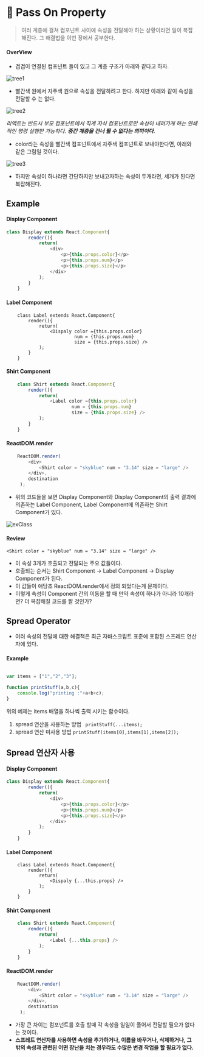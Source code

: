 # 🧤 Pass On Property

> 여러 계층에 걸쳐 컴포넌트 사이에 속성을 전달해야 하는 상황이라면 일이 복잡해진다. 그 해결법을 이번 장에서 공부한다.

#### OverView
- 겹겹이 연결된 컴포넌트 들이 있고 그 계층 구조가 아래와 같다고 하자.

![tree1](../image/property/tree1.png)

- 빨간색 원에서 자주색 원으로 속성을 전달하려고 한다. 하지만 아래와 같이 속성을 전달할 수 는 없다.

![tree2](../image/property/tree2.png)

*리액트는 반드시 부모 컴포넌트에서 직계 자식 컴포넌트로만 속성이 내려가게 하는 연쇄적인 명령 실행만 가능하다.* 
***중간 계층을 건너 뛸 수 없다는 의미이다.***

- color라는 속성을 빨간색 컴포넌트에서 자주색 컴포넌트로 보내야한다면, 아래와 같은 그림일 것이다.

![tree3](../image/property/tree3.png)

- 하지만 속성이 하나라면 간단하지만 보내고자하는 속성이 두개라면, 세개가 된다면 복잡해진다.

## Example
#### Display Component
```js
class Display extends React.Component{
        render(){
            return(
                <div>
                    <p>{this.props.color}</p>
                    <p>{this.props.num}</p>
                    <p>{this.props.size}</p>
                </div>
            );
        }
    }
```

#### Label Component
```JS
    class Label extends React.Component{
        render(){
            return(
                <Dispaly color ={this.props.color}
                         num = {this.props.num}
                         size = {this.props.size} />
            );
        }
    }
```

#### Shirt Component
```js
    class Shirt extends React.Component{
        render(){
            return(
                <Label color ={this.props.color}
                        num = {this.props.num}
                        size = {this.props.size} />
            );
        }
    }
```

#### ReactDOM.render
```js
    ReactDOM.render(
        <div>
            <Shirt color = "skyblue" num = "3.14" size = "large" />
        </div>,
        destination
     );
```

- 위의 코드들을 보면 Display Component와 Display Component의 출력 결과에 의존하는 Label Component, Label Component에 의존하는 Shirt Component가 있다.

![exClass](../image/property/exClass.png)

#### Review
`<Shirt color = "skyblue" num = "3.14" size = "large" />`
- 이 속성 3개가 호출되고 전달되는 주요 값들이다.
- 호출되는 순서는 Shirt Component -> Label Component -> Display Component가 된다.
- 이 값들이 애당초 ReactDOM.render에서 정의 되었다는게 문제이다.
- 이렇게 속성이 Component 간의 이동을 할 때 만약 속성이 하나가 아니라 10개라면? 더 복잡해질 코드를 짤 것인가?

## Spread Operator
- 여러 속성의 전달에 대한 해결책은 최근 자바스크립트 표준에 포함된 스프레드 연산자에 있다.

#### Example
```js

var items = ["1","2","3"];

function printStuff(a,b,c){
    console.log("printing :"+a+b+c);
}
```
위의 예제는 items 배열을 하나씩 출력 시키는 함수이다.
1. spread 연산을 사용하는 방법
` printStuff(...items);`
2. spread 연산 미사용 방법
` printStuff(items[0],items[1],items[2]); `

## Spread 연산자 사용
#### Display Component
```js
class Display extends React.Component{
        render(){
            return(
                <div>
                    <p>{this.props.color}</p>
                    <p>{this.props.num}</p>
                    <p>{this.props.size}</p>
                </div>
            );
        }
    }
```

#### Label Component
```JS
    class Label extends React.Component{
        render(){
            return(
                <Dispaly {...this.props} />
            );
        }
    }
```

#### Shirt Component
```js
    class Shirt extends React.Component{
        render(){
            return(
                <Label {...this.props} />
            );
        }
    }
```

#### ReactDOM.render
```js
    ReactDOM.render(
        <div>
            <Shirt color = "skyblue" num = "3.14" size = "large" />
        </div>,
        destination
     );
```

- 가장 큰 차이는 컴포넌트를 호출 할때 각 속성을 일일이 풀어서 전달할 필요가 없다는 것이다.
- **스프레트 연산자를 사용하면 속성을 추가하거나, 이름을 바꾸거나, 삭제하거나, 그 밖의 속성과 관련된 어떤 장난을 치는 경우라도 수많은 변경 작업을 할 필요가 없다.**
